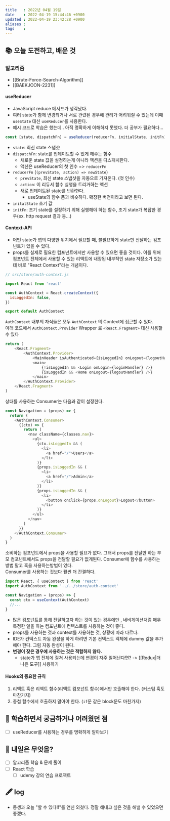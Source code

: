 ```yaml
---
title   : 2022년 04월 19일 
date    : 2022-04-19 15:44:46 +0900
updated : 2022-04-19 23:42:28 +0900
aliases : 
tags    : 
---
```

## 📚 오늘 도전하고, 배운 것
### 알고리즘
- [[Brute-Force-Search-Algorithm]]
- [[BAEKJOON-2231]]

#### useReducer
- JavaScript reduce 메서드가 생각났다.
- 여러 state가 함께 변경되거나 서로 관련된 경우에 관리가 어려워질 수 있는데 이때 `useState` 대신 `useReducer`를 사용한다.
- 예시 코드로 학습은 했는데.. 아직 명확하게 이해하지 못했다. 더 공부가 필요하다...
```js
const [state, dispatchFn] = useReducer(reducerFn, initialState, initFn)
```

-   `state`: 최신 state 스냅샷
-   `dispatchFn`: state를 업데이트할 수 있게 해주는 함수
    -   새로운 state 값을 설정하는게 아니라 액션을 디스패치한다.
    -   액션은 useReducer의 첫 인수 => `reducerFn`
-   `reducerFn` (`(prevState, action) => newState`)
    -   `prevState`, 최신 state 스냅샷을 자동으로 가져온다. (첫 인수)
    -   `action`: 이 리듀서 함수 실행을 트리거하는 액션
    -   새로 업데이트된 state를 반환한다.
        -   useState의 함수 폼과 비슷하다. 확장한 버전이라고 보면 된다.
-   `initalState` 초기 값
-   `initFn`: 초기 state를 설정하기 위해 실행해야 하는 함수, 초기 state가 복잡한 경우(ex. http request 결과 등...)

####  Context-API
- 어떤 state가 앱의 다양한 위치에서 필요할 때, 불필요하게 state만 전달하는 컴포넌트가 있을 수 있다. 
- props를 실제로 필요한 컴포넌트에서만 사용할 수 있으면 좋을 것이다. 이를 위해 컴포넌트 전체에서 사용할 수 있는 리액트에 내장된 내부적인 state 저장소가 있는데 바로 "React Context"라는 개념이다.
```javascript
// src/store/auth-context.js

import React from 'react'

const AuthContext = React.createContext({
  isLoggedIn: false,
})

export default AuthContext
```
`AuthContext` 내부의 자식들은 모두 `AuthContext` 의 Context에 접근할 수 있다.  
아래 코드에서 `AuthContext.Provider` Wrapper 로 `<React.Fragment>` 대신 사용할 수 있다
```javascript
return (
	<React.Fragment>
		<AuthContext.Provider>
			<MainHeader isAuthenticated={isLoggedIn} onLogout={logoutHandler} />
			<main>
				{!isLoggedIn && <Login onLogin={loginHandler} />}
				{isLoggedIn && <Home onLogout={logoutHandler} />}
			</main>
		</AuthContext.Provider>
	</React.Fragment>
)
```

상태를 사용하는 Consumer는 다음과 같이 설정한다.
```javascript
const Navigation = (props) => {
  return (
    <AuthContext.Consumer>
      {(ctx) => {
        return (
          <nav className={classes.nav}>
            <ul>
              {ctx.isLoggedIn && (
                <li>
                  <a href="/">Users</a>
                </li>
              )}
              {props.isLoggedIn && (
                <li>
                  <a href="/">Admin</a>
                </li>
              )}
              {props.isLoggedIn && (
                <li>
                  <button onClick={props.onLogout}>Logout</button>
                </li>
              )}
            </ul>
          </nav>
        )
      }}
    </AuthContext.Consumer>
  )
}
```
소비하는 컴포넌트에서 props을 사용할 필요가 없다. 그래서 props를 전달만 하는 부모 컴포넌트에서도 props을 전달할 필요가 없게된다.
Consumer에 함수를 사용하는 방법 말고 훅을 사용하는방법이 있다.  
Consumer를 사용하는 것보다 훨씬 더 간결하다.
```javascript
import React, { useContext } from 'react'
import AuthContext from '../../store/auth-context'

const Navigation = (props) => {
  const ctx = useContext(AuthContext)
  //...
}
```
- 많은 컴포넌트를 통해 전달하고자 하는 것이 있는 경우에만 , 네비게이션처럼 매우 특정한 일을 하는 컴포넌트에 컨텍스트를 사용하는 것이 좋다.  
- props를 사용하는 것과 context를 사용하는 것, 상황에 따라 다르다.
- IDE가 컨텍스트 자동 완성을 하게 하려면 기본 컨텍스트 객체에 dummy 값을 추가해야 한다. 그럼 자동 완성이 된다.
- **변경이 잦은 경우에 사용하는 것은 적합하지 않다.**
	- state가 앱 전체에 걸쳐 사용되는데 변경이 자주 일어난다면? -> [[Redux|더 나은 도구]] 사용하기

#### Hooks의 중요한 규칙
1. 리액트 훅은 리액트 함수(리액트 컴포넌트 함수)에서만 호출해야 한다. (커스텀 훅도 마찬가지)
2. 중첩 함수에서 호출하지 말아야 한다. (`if`문 같은 block문도 마찬가지)


## 🤔 학습하면서 궁금하거나 어려웠던 점 
- [ ] useReducer를 사용하는 경우를 명확하게 알아보기

## 🌅 내일은 무엇을?
- [ ] 알고리즘 학습 & 문제 풀이
- [ ] React 학습
	- [ ] udemy 강의 연습 프로젝트

## 🖋 log
- 동생과 오늘 "할 수 있다!!"를 연신 외쳤다. 정말 해내고 싶은 것을 해낼 수 있었으면 좋겠다.
